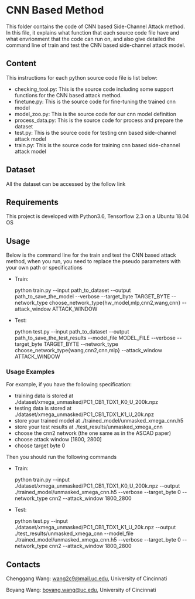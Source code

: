 # CNN Based Method
This folder contains the code of CNN based Side-Channel Attack method. In this file, it explains what function that each source code file have and what envrionment that the code can run on, and also give detailed the command line of train and test the CNN based side-channel attack model.

## Content
This instructions for each python source code file is list below:
* checking\_tool.py: This is the source code including some support functions for the CNN based attack method.
* finetune.py: This is the source code for fine-tuning the trained cnn model
* model\_zoo.py: This is the source code for our cnn model definition
* process\_data.py: This is the source code for process and prepare the dataset
* test.py: This is the source code for testing cnn based side-channel attack model
* train.py: This is the source code for training cnn based side-channel attack model

## Dataset
All the dataset can be accessed by the follow link
<wait to be add when the dataset is released>

## Requirements
This project is developed with Python3.6, Tensorflow 2.3 on a Ubuntu 18.04 OS

## Usage
Below is the command line for the train and test the CNN based attack method, when you run, you need to replace the pseudo parameters with your own path or specifications
* Train:

    python train.py --input path_to_dataset --output path_to_save_the_model
                    --verbose --target_byte TARGET_BYTE
                    --network_type choose_network_type{hw_model,mlp,cnn2,wang,cnn}
                    --attack_window ATTACK_WINDOW

* Test:

    python test.py --input path_to_dataset --output path_to_save_the_test_results
                   --model_file MODEL_FILE --verbose --target_byte TARGET_BYTE
                   --network_type choose_network_type{wang,cnn2,cnn,mlp}
                   --attack_window ATTACK_WINDOW

### Usage Examples
For example, if you have the following specification:
* training data is stored at ./dataset/xmega\_unmasked/PC1\_CB1\_TDX1\_K0\_U\_200k.npz
* testing data is stored at ./dataset/xmega\_unmasked/PC1\_CB1\_TDX1\_K1\_U\_20k.npz
* store your trained model at ./trained\_model/unmasked\_xmega\_cnn.h5
* store your test results at ./test\_results/unmasked\_xmega\_cnn
* choose the cnn2 network (the one same as in the ASCAD paper)
* choose attack window [1800, 2800]
* choose target byte 0

Then you should run the following commands

* Train:

    python train.py --input ./dataset/xmega\_unmasked/PC1\_CB1\_TDX1\_K0\_U\_200k.npz
                    --output ./trained\_model/unmasked\_xmega\_cnn.h5
                    --verbose
                    --target_byte 0
                    --network_type cnn2
                    --attack_window 1800\_2800

* Test:

    python test.py --input ./dataset/xmega\_unmasked/PC1\_CB1\_TDX1\_K1\_U\_20k.npz
                   --output ./test\_results/unmasked\_xmega\_cnn
                   --model_file ./trained\_model/unmasked\_xmega\_cnn.h5
                   --verbose
                   --target_byte 0
                   --network_type cnn2
                   --attack_window 1800\_2800


## Contacts
Chenggang Wang: wang2c9@mail.uc.edu, University of Cincinnati

Boyang Wang: boyang.wang@uc.edu, University of Cincinnati
